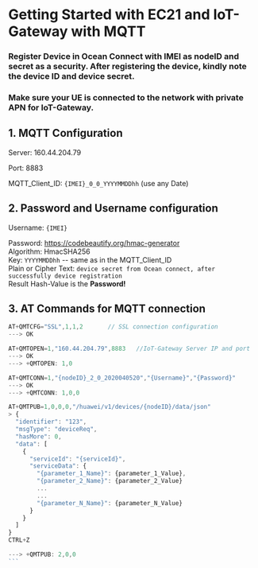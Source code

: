 # Getting Started with EC21 and IoT-Gateway with MQTT

### Register Device in Ocean Connect with IMEI as nodeID and secret as a security. After registering the device, kindly note the device ID and device secret.
### Make sure your UE is connected to the network with private APN for IoT-Gateway.

## 1. MQTT Configuration

Server: 160.44.204.79 

Port: 8883  

MQTT_Client_ID: `{IMEI}_0_0_YYYYMMDDhh`  (use any Date)  

## 2. Password and Username configuration

Username: `{IMEI}`

Password:    <https://codebeautify.org/hmac-generator>  
             Algorithm: HmacSHA256  
             Key: `YYYYMMDDhh` -- same as in the MQTT_Client_ID  
             Plain or Cipher Text: `device secret from Ocean connect, after successfully device registration`  
             Result Hash-Value is the **Password!**


## 3. AT Commands for MQTT connection
````javascript
AT+QMTCFG="SSL",1,1,2       // SSL connection configuration
---> OK

AT+QMTOPEN=1,"160.44.204.79",8883   //IoT-Gateway Server IP and port 
---> OK
---> +QMTOPEN: 1,0

AT+QMTCONN=1,"{nodeID}_2_0_2020040520","{Username}","{Password}"
---> OK
---> +QMTCONN: 1,0,0

AT+QMTPUB=1,0,0,0,"/huawei/v1/devices/{nodeID}/data/json"
> {
  "identifier": "123",
  "msgType": "deviceReq",
  "hasMore": 0,
  "data": [
    {
      "serviceId": "{serviceId}",
      "serviceData": {
        "{parameter_1_Name}": {parameter_1_Value},
        "{parameter_2_Name}": {parameter_2_Value}
        ...
        ...
        "{parameter_N_Name}": {parameter_N_Value}
      }
    }
  ]
}
CTRL+Z

---> +QMTPUB: 2,0,0
```